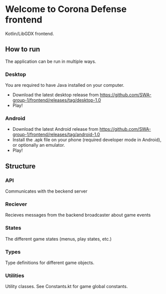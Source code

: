 # Welcome to Corona Defense frontend
Kotlin/LibGDX frontend.

## How to run
The application can be run in multiple ways.

### Desktop
You are required to have Java installed on your computer.
* Download the latest desktop release from https://github.com/SWA-group-1/frontend/releases/tag/desktop-1.0
* Play!

### Android
* Download the latest Android release from https://github.com/SWA-group-1/frontend/releases/tag/android-1.0
* Install the .apk file on your phone (required developer mode in Android), or optionally an emulator.
* Play!

## Structure

### API
Communicates with the beckend server

### Reciever
Recieves messages from the backend broadcaster about game events

### States
The different game states (menus, play states, etc.)

### Types
Type definitions for different game objects.

### Utilities
Utility classes.
See Constants.kt for game global constants. 
